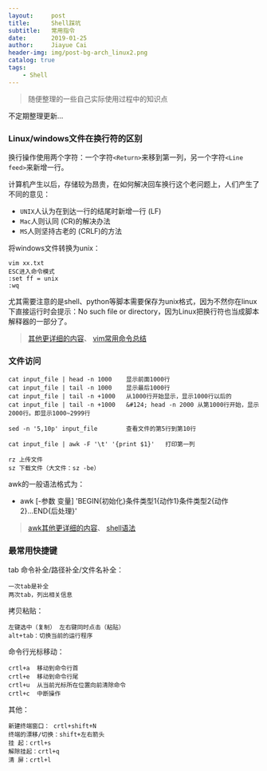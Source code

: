 ```yaml
---
layout:     post
title:      Shell踩坑
subtitle:   常用指令
date:       2019-01-25
author:     Jiayue Cai
header-img: img/post-bg-arch_linux2.png
catalog: true
tags:
    - Shell
---
```


> 随便整理的一些自己实际使用过程中的知识点

不定期整理更新...

### Linux/windows文件在换行符的区别

换行操作使用两个字符：一个字符`<Return>`来移到第一列，另一个字符`<Line feed>`来新增一行。

计算机产生以后，存储较为昂贵，在如何解决回车换行这个老问题上，人们产生了不同的意见：
- `UNIX`人认为在到达一行的结尾时新增一行<Line feed> (LF)
- `Mac`人则认同<Return> (CR)的解决办法
- `MS`人则坚持古老的<Return><Line feed> (CRLF)的方法

将windows文件转换为unix：

	vim xx.txt
	ESC进入命令模式
	:set ff = unix
	:wq

尤其需要注意的是shell、python等脚本需要保存为unix格式，因为不然你在linux下直接运行时会提示：No such file or directory，因为Linux把换行符也当成脚本解释器的一部分了。

> [其他更详细的内容](https://www.cnblogs.com/ywl925/p/3915466.html)、
> [vim常用命令总结](https://www.cnblogs.com/yangjig/p/6014198.html)

### 文件访问

	cat input_file | head -n 1000    显示前面1000行 
	cat input_file | tail -n 1000    显示最后1000行
	cat input_file | tail -n +1000   从1000行开始显示，显示1000行以后的
	cat input_file | tail -n +1000   &#124; head -n 2000 从第1000行开始，显示2000行。即显示1000~2999行
	
	sed -n '5,10p' input_file        查看文件的第5行到第10行
	
	cat input_file | awk -F '\t' '{print $1}'   打印第一列
	
	rz 上传文件
	sz 下载文件（大文件：sz -be）
	
awk的一般语法格式为：
- awk [-参数 变量] 'BEGIN{初始化}条件类型1{动作1}条件类型2{动作2}...END{后处理}'

> [awk其他更详细的内容](https://www.cnblogs.com/ywl925/p/3904436.html)、
> [shell语法](https://www.cnblogs.com/ywl925/p/3948310.html)

### 最常用快捷键

tab 命令补全/路径补全/文件名补全：

	一次tab是补全
	两次tab，列出相关信息

拷贝粘贴：

	左键选中（复制） 左右键同时点击（粘贴）
	alt+tab：切换当前的运行程序

命令行光标移动：

	crtl+a	移动到命令行首
	crtl+e	移动到命令行尾
	crtl+u	从当前光标所在位置向前清除命令
	crtl+c	中断操作

其他：

	新建终端窗口： crtl+shift+N
	终端的漂移/切换：shift+左右箭头
	挂 起：crtl+s
	解除挂起：crtl+q
	清 屏：crtl+l




















